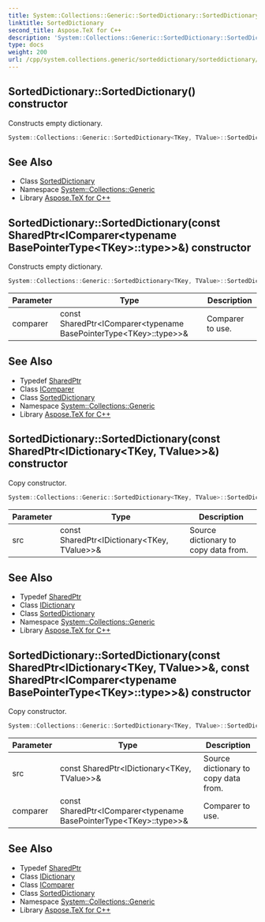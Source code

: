 ```yaml
---
title: System::Collections::Generic::SortedDictionary::SortedDictionary constructor
linktitle: SortedDictionary
second_title: Aspose.TeX for C++
description: 'System::Collections::Generic::SortedDictionary::SortedDictionary constructor. Constructs empty dictionary in C++.'
type: docs
weight: 200
url: /cpp/system.collections.generic/sorteddictionary/sorteddictionary/
---
```

## SortedDictionary::SortedDictionary() constructor


Constructs empty dictionary.

```cpp
System::Collections::Generic::SortedDictionary<TKey, TValue>::SortedDictionary()
```

## See Also

* Class [SortedDictionary](../)
* Namespace [System::Collections::Generic](../../)
* Library [Aspose.TeX for C++](../../../)
## SortedDictionary::SortedDictionary(const SharedPtr\<IComparer\<typename BasePointerType\<TKey\>::type\>\>\&) constructor


Constructs empty dictionary.

```cpp
System::Collections::Generic::SortedDictionary<TKey, TValue>::SortedDictionary(const SharedPtr<IComparer<typename BasePointerType<TKey>::type>> &comparer)
```


| Parameter | Type | Description |
| --- | --- | --- |
| comparer | const SharedPtr\<IComparer\<typename BasePointerType\<TKey\>::type\>\>\& | Comparer to use. |

## See Also

* Typedef [SharedPtr](../../../system/sharedptr/)
* Class [IComparer](../../icomparer/)
* Class [SortedDictionary](../)
* Namespace [System::Collections::Generic](../../)
* Library [Aspose.TeX for C++](../../../)
## SortedDictionary::SortedDictionary(const SharedPtr\<IDictionary\<TKey, TValue\>\>\&) constructor


Copy constructor.

```cpp
System::Collections::Generic::SortedDictionary<TKey, TValue>::SortedDictionary(const SharedPtr<IDictionary<TKey, TValue>> &src)
```


| Parameter | Type | Description |
| --- | --- | --- |
| src | const SharedPtr\<IDictionary\<TKey, TValue\>\>\& | Source dictionary to copy data from. |

## See Also

* Typedef [SharedPtr](../../../system/sharedptr/)
* Class [IDictionary](../../idictionary/)
* Class [SortedDictionary](../)
* Namespace [System::Collections::Generic](../../)
* Library [Aspose.TeX for C++](../../../)
## SortedDictionary::SortedDictionary(const SharedPtr\<IDictionary\<TKey, TValue\>\>\&, const SharedPtr\<IComparer\<typename BasePointerType\<TKey\>::type\>\>\&) constructor


Copy constructor.

```cpp
System::Collections::Generic::SortedDictionary<TKey, TValue>::SortedDictionary(const SharedPtr<IDictionary<TKey, TValue>> &src, const SharedPtr<IComparer<typename BasePointerType<TKey>::type>> &comparer)
```


| Parameter | Type | Description |
| --- | --- | --- |
| src | const SharedPtr\<IDictionary\<TKey, TValue\>\>\& | Source dictionary to copy data from. |
| comparer | const SharedPtr\<IComparer\<typename BasePointerType\<TKey\>::type\>\>\& | Comparer to use. |

## See Also

* Typedef [SharedPtr](../../../system/sharedptr/)
* Class [IDictionary](../../idictionary/)
* Class [IComparer](../../icomparer/)
* Class [SortedDictionary](../)
* Namespace [System::Collections::Generic](../../)
* Library [Aspose.TeX for C++](../../../)

